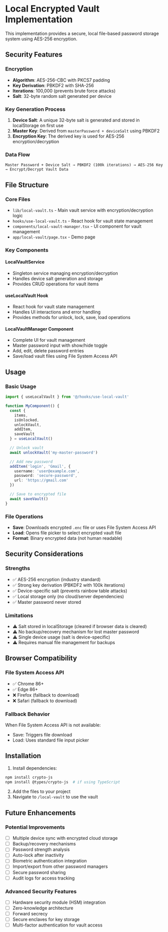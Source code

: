 # Local Encrypted Vault Implementation

This implementation provides a secure, local file-based password storage system using AES-256 encryption.

## Security Features

### Encryption
- **Algorithm**: AES-256-CBC with PKCS7 padding
- **Key Derivation**: PBKDF2 with SHA-256
- **Iterations**: 100,000 (prevents brute force attacks)
- **Salt**: 32-byte random salt generated per device

### Key Generation Process
1. **Device Salt**: A unique 32-byte salt is generated and stored in localStorage on first use
2. **Master Key**: Derived from `masterPassword + deviceSalt` using PBKDF2
3. **Encryption Key**: The derived key is used for AES-256 encryption/decryption

### Data Flow
```
Master Password + Device Salt → PBKDF2 (100k iterations) → AES-256 Key → Encrypt/Decrypt Vault Data
```

## File Structure

### Core Files
- `lib/local-vault.ts` - Main vault service with encryption/decryption logic
- `hooks/use-local-vault.ts` - React hook for vault state management
- `components/local-vault-manager.tsx` - UI component for vault management
- `app/local-vault/page.tsx` - Demo page

### Key Components

#### LocalVaultService
- Singleton service managing encryption/decryption
- Handles device salt generation and storage
- Provides CRUD operations for vault items

#### useLocalVault Hook
- React hook for vault state management
- Handles UI interactions and error handling
- Provides methods for unlock, lock, save, load operations

#### LocalVaultManager Component
- Complete UI for vault management
- Master password input with show/hide toggle
- Add, edit, delete password entries
- Save/load vault files using File System Access API

## Usage

### Basic Usage
```typescript
import { useLocalVault } from '@/hooks/use-local-vault'

function MyComponent() {
  const { 
    items, 
    isUnlocked, 
    unlockVault, 
    addItem, 
    saveVault 
  } = useLocalVault()

  // Unlock vault
  await unlockVault('my-master-password')

  // Add new password
  addItem('login', 'Gmail', {
    username: 'user@example.com',
    password: 'secure-password',
    url: 'https://gmail.com'
  })

  // Save to encrypted file
  await saveVault()
}
```

### File Operations
- **Save**: Downloads encrypted `.enc` file or uses File System Access API
- **Load**: Opens file picker to select encrypted vault file
- **Format**: Binary encrypted data (not human readable)

## Security Considerations

### Strengths
- ✅ AES-256 encryption (industry standard)
- ✅ Strong key derivation (PBKDF2 with 100k iterations)
- ✅ Device-specific salt (prevents rainbow table attacks)
- ✅ Local storage only (no cloud/server dependencies)
- ✅ Master password never stored

### Limitations
- ⚠️ Salt stored in localStorage (cleared if browser data is cleared)
- ⚠️ No backup/recovery mechanism for lost master password
- ⚠️ Single device usage (salt is device-specific)
- ⚠️ Requires manual file management for backups

## Browser Compatibility

### File System Access API
- ✅ Chrome 86+
- ✅ Edge 86+
- ❌ Firefox (fallback to download)
- ❌ Safari (fallback to download)

### Fallback Behavior
When File System Access API is not available:
- Save: Triggers file download
- Load: Uses standard file input picker

## Installation

1. Install dependencies:
```bash
npm install crypto-js
npm install @types/crypto-js  # if using TypeScript
```

2. Add the files to your project
3. Navigate to `/local-vault` to use the vault

## Future Enhancements

### Potential Improvements
- [ ] Multiple device sync with encrypted cloud storage
- [ ] Backup/recovery mechanisms
- [ ] Password strength analysis
- [ ] Auto-lock after inactivity
- [ ] Biometric authentication integration
- [ ] Import/export from other password managers
- [ ] Secure password sharing
- [ ] Audit logs for access tracking

### Advanced Security Features
- [ ] Hardware security module (HSM) integration
- [ ] Zero-knowledge architecture
- [ ] Forward secrecy
- [ ] Secure enclaves for key storage
- [ ] Multi-factor authentication for vault access